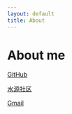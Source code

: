```yaml
---
layout: default
title: About
---
```

# About me

[GitHub](https://github.com/{{site.author.github}})

[水源社区](https://shuiyuan.sjtu.edu.cn/u/{{site.author.shuiyuan}}/summary)

[Gmail](mailto:{{site.author.email}})
